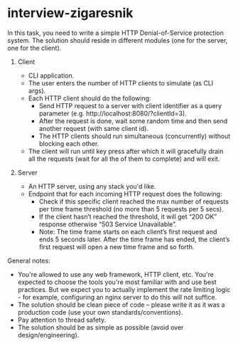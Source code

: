 # interview-zigaresnik

In this task, you need to write a simple HTTP Denial-of-Service protection system.
The solution should reside in different modules (one for the server, one for the client).

1. Client
   
   * CLI application.
   * The user enters the number of HTTP clients to simulate (as CLI args).
   * Each HTTP client should do the following:
      - Send HTTP request to a server with client identifier as a query parameter (e.g. http://localhost:8080/?clientId=3).
      - After the request is done, wait some random time and then send another request (with same client id).
      - The HTTP clients should run simultaneous (concurrently) without blocking each other.
   * The client will run until key press after which it will gracefully drain all the requests (wait for all the of them to complete) and will exit.

2. Server
   * An HTTP server, using any stack you'd like.
   * Endpoint that for each incoming HTTP request does the following:
      - Check if this specific client reached the max number of requests per time frame threshold (no more than 5 requests per 5 secs).
      - If the client hasn’t reached the threshold, it will get “200 OK” response otherwise “503 Service Unavailable”.
      - Note: The time frame starts on each client’s first request and ends 5 seconds later. After the time frame has ended, the client’s first request will open a new time frame and so forth.

General notes:
* You're allowed to use any web framework, HTTP client, etc. You're expected to choose the tools you're most familiar with and use best practices. But we expect you to actually implement the rate limiting logic - for example, configuring an nginx server to do this will not suffice.
* The solution should be clean piece of code – please write it as it was a production code (use your own standards/conventions).
* Pay attention to thread safety.
* The solution should be as simple as possible (avoid over design/engineering).
